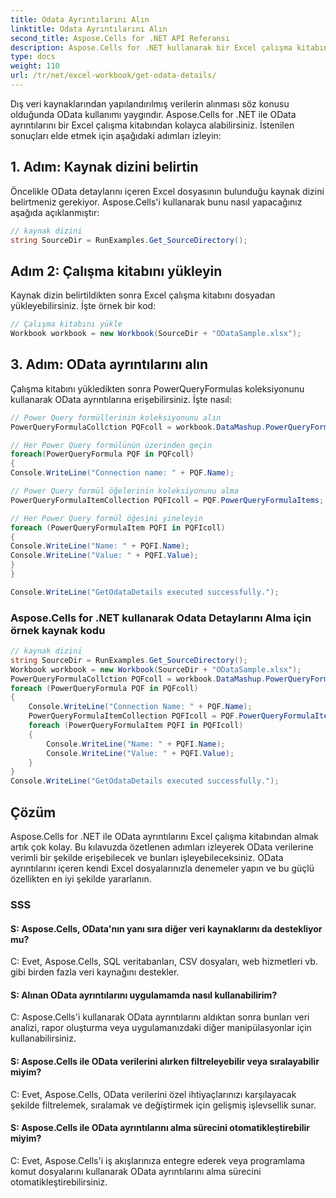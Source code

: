 ```yaml
---
title: Odata Ayrıntılarını Alın
linktitle: Odata Ayrıntılarını Alın
second_title: Aspose.Cells for .NET API Referansı
description: Aspose.Cells for .NET kullanarak bir Excel çalışma kitabından OData ayrıntılarını nasıl alacağınızı öğrenin.
type: docs
weight: 110
url: /tr/net/excel-workbook/get-odata-details/
---
```

Dış veri kaynaklarından yapılandırılmış verilerin alınması söz konusu olduğunda OData kullanımı yaygındır. Aspose.Cells for .NET ile OData ayrıntılarını bir Excel çalışma kitabından kolayca alabilirsiniz. İstenilen sonuçları elde etmek için aşağıdaki adımları izleyin:

## 1. Adım: Kaynak dizini belirtin

Öncelikle OData detaylarını içeren Excel dosyasının bulunduğu kaynak dizini belirtmeniz gerekiyor. Aspose.Cells'i kullanarak bunu nasıl yapacağınız aşağıda açıklanmıştır:

```csharp
// kaynak dizini
string SourceDir = RunExamples.Get_SourceDirectory();
```

## Adım 2: Çalışma kitabını yükleyin

Kaynak dizin belirtildikten sonra Excel çalışma kitabını dosyadan yükleyebilirsiniz. İşte örnek bir kod:

```csharp
// Çalışma kitabını yükle
Workbook workbook = new Workbook(SourceDir + "ODataSample.xlsx");
```

## 3. Adım: OData ayrıntılarını alın

Çalışma kitabını yükledikten sonra PowerQueryFormulas koleksiyonunu kullanarak OData ayrıntılarına erişebilirsiniz. İşte nasıl:

```csharp
// Power Query formüllerinin koleksiyonunu alın
PowerQueryFormulaCollction PQFcoll = workbook.DataMashup.PowerQueryFormulas;

// Her Power Query formülünün üzerinden geçin
foreach(PowerQueryFormula PQF in PQFcoll)
{
Console.WriteLine("Connection name: " + PQF.Name);

// Power Query formül öğelerinin koleksiyonunu alma
PowerQueryFormulaItemCollection PQFIcoll = PQF.PowerQueryFormulaItems;

// Her Power Query formül öğesini yineleyin
foreach (PowerQueryFormulaItem PQFI in PQFIcoll)
{
Console.WriteLine("Name: " + PQFI.Name);
Console.WriteLine("Value: " + PQFI.Value);
}
}

Console.WriteLine("GetOdataDetails executed successfully.");
```

### Aspose.Cells for .NET kullanarak Odata Detaylarını Alma için örnek kaynak kodu 
```csharp
// kaynak dizini
string SourceDir = RunExamples.Get_SourceDirectory();
Workbook workbook = new Workbook(SourceDir + "ODataSample.xlsx");
PowerQueryFormulaCollction PQFcoll = workbook.DataMashup.PowerQueryFormulas;
foreach (PowerQueryFormula PQF in PQFcoll)
{
	Console.WriteLine("Connection Name: " + PQF.Name);
	PowerQueryFormulaItemCollection PQFIcoll = PQF.PowerQueryFormulaItems;
	foreach (PowerQueryFormulaItem PQFI in PQFIcoll)
	{
		Console.WriteLine("Name: " + PQFI.Name);
		Console.WriteLine("Value: " + PQFI.Value);
	}
}
Console.WriteLine("GetOdataDetails executed successfully.");
```

## Çözüm

Aspose.Cells for .NET ile OData ayrıntılarını Excel çalışma kitabından almak artık çok kolay. Bu kılavuzda özetlenen adımları izleyerek OData verilerine verimli bir şekilde erişebilecek ve bunları işleyebileceksiniz. OData ayrıntılarını içeren kendi Excel dosyalarınızla denemeler yapın ve bu güçlü özellikten en iyi şekilde yararlanın.

### SSS

#### S: Aspose.Cells, OData'nın yanı sıra diğer veri kaynaklarını da destekliyor mu?
    
C: Evet, Aspose.Cells, SQL veritabanları, CSV dosyaları, web hizmetleri vb. gibi birden fazla veri kaynağını destekler.

#### S: Alınan OData ayrıntılarını uygulamamda nasıl kullanabilirim?
    
C: Aspose.Cells'i kullanarak OData ayrıntılarını aldıktan sonra bunları veri analizi, rapor oluşturma veya uygulamanızdaki diğer manipülasyonlar için kullanabilirsiniz.

#### S: Aspose.Cells ile OData verilerini alırken filtreleyebilir veya sıralayabilir miyim?
    
C: Evet, Aspose.Cells, OData verilerini özel ihtiyaçlarınızı karşılayacak şekilde filtrelemek, sıralamak ve değiştirmek için gelişmiş işlevsellik sunar.

#### S: Aspose.Cells ile OData ayrıntılarını alma sürecini otomatikleştirebilir miyim?
    
C: Evet, Aspose.Cells'i iş akışlarınıza entegre ederek veya programlama komut dosyalarını kullanarak OData ayrıntılarını alma sürecini otomatikleştirebilirsiniz.